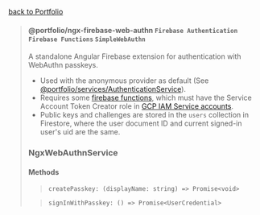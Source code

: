 [back to Portfolio](../../README.md)

> #### @portfolio/ngx-firebase-web-authn `Firebase Authentication` `Firebase Functions` `SimpleWebAuthn`
>
> A standalone Angular Firebase extension for authentication with WebAuthn passkeys.
> - Used with the anonymous provider as default (See [@portfolio/services/AuthenticationService](../services/src/lib/authentication.service.ts)).
> - Requires some [firebase functions](../../functions/ngxFirebaseWebAuthn/README.md), which must have the Service Account Token Creator role in [GCP IAM Service accounts](https://console.cloud.google.com/iam-admin/serviceaccounts).
> - Public keys and challenges are stored in the `users` collection in Firestore, where the user document ID and current signed-in user's uid are the same.
>
>
> ### NgxWebAuthnService
> #### Methods
>
> > `createPasskey: (displayName: string) => Promise<void>`
> 
> > `signInWithPasskey: () => Promise<UserCredential>`

